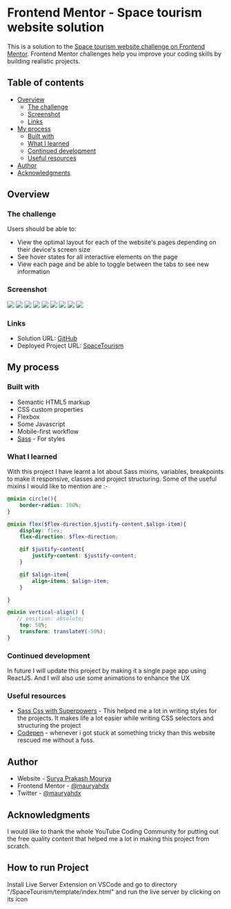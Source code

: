 # Frontend Mentor - Space tourism website solution

This is a solution to the [Space tourism website challenge on Frontend Mentor](https://www.frontendmentor.io/challenges/space-tourism-multipage-website-gRWj1URZ3). Frontend Mentor challenges help you improve your coding skills by building realistic projects. 

## Table of contents

- [Overview](#overview)
  - [The challenge](#the-challenge)
  - [Screenshot](#screenshot)
  - [Links](#links)
- [My process](#my-process)
  - [Built with](#built-with)
  - [What I learned](#what-i-learned)
  - [Continued development](#continued-development)
  - [Useful resources](#useful-resources)
- [Author](#author)
- [Acknowledgments](#acknowledgments)


## Overview

### The challenge

Users should be able to:

- View the optimal layout for each of the website's pages depending on their device's screen size
- See hover states for all interactive elements on the page
- View each page and be able to toggle between the tabs to see new information

### Screenshot

![](./screenshot.jpg)
![](./0.png)
![](./1.png)
![](./2.png)
![](./3.png)
![](./4.png)
![](./5.png)
![](./6.png)
![](./7.png)


### Links

- Solution URL: [GitHub](https://github.com/mauryahdx/SpaceTourism)
- Deployed Project URL: [SpaceTourism](https://mauryahdx.github.io/SpaceTourism/) 

## My process

### Built with

- Semantic HTML5 markup
- CSS custom properties
- Flexbox
- Some Javascript
- Mobile-first workflow
- [Sass](https://sass-lang.com/) - For styles



### What I learned

With this project I have learnt a lot about Sass mixins, variables, breakpoints to make it responsive, classes and project structuring. Some of the useful mixins I would like to mention are :-


```scss
@mixin circle(){
    border-radius: 100%;
}
```
```scss
@mixin flex($flex-direction,$justify-content,$align-item){
    display: flex;
    flex-direction: $flex-direction;

    @if $justify-content{
        justify-content: $justify-content;
    }

    @if $align-item{
        align-items: $align-item;
    }

}
```

```scss
@mixin vertical-align() {
   // position: absolute;
    top: 50%;
    transform: translateY(-50%);    
}
```



### Continued development

In future I will update this project by making it a single page app using ReactJS. And I will also use some animations to enhance the UX



### Useful resources

- [Sass Css with Superpowers](https://sass-lang.com/documentation) - This helped me a lot in writing styles for the projects. It makes life a lot easier while writing CSS selectors and structuring the project
- [Codepen](https://codepen.io/) - whenever i got stuck at something tricky than this website rescued me without a fuss.



## Author

- Website - [Surya Prakash Mourya](https://github.com/mauryahdx/)
- Frontend Mentor - [@mauryahdx](https://www.frontendmentor.io/profile/mauryahdx)
- Twitter - [@mauryahdx](https://www.twitter.com/mauryahdx)



## Acknowledgments

I would like to thank the whole  YouTube Coding Community for putting out the free quality content that helped me 
a lot in making this project from scratch.

## How to run Project
Install Live Server Extension on VSCode and go to directory "/SpaceTourism/template/index.html" and run the live server by clicking on its icon